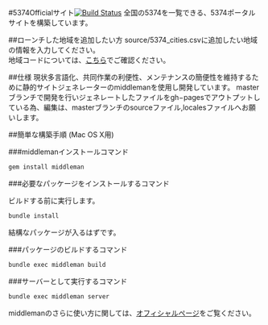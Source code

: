 #5374Officialサイト[![Build Status](https://travis-ci.org/50river/5374site.svg?branch=master)](https://travis-ci.org/50river/5374site)
全国の5374を一覧できる、5374ポータルサイトを構築しています。

##ローンチした地域を追加したい方
source/5374_cities.csvに追加したい地域の情報を入力してください。  
地域コードについては、[こちら](http://www.soumu.go.jp/denshijiti/code.html)でご確認ください。


##仕様
現状多言語化、共同作業の利便性、メンテナンスの簡便性を維持するために静的サイトジェネレーターのmiddlemanを使用し開発しています。
masterブランチで開発を行いジェネレートしたファイルをgh−pagesでアウトプットしている為、編集は、masterブランチのsourceファイル,localesファイルへお願いします。


##簡単な構築手順 (Mac OS X用)

###middlemanインストールコマンド

```bash
gem install middleman
```

###必要なパッケージをインストールするコマンド

ビルドする前に実行します。

```bash
bundle install
```
結構なパッケージが入るはずです。


###パッケージのビルドするコマンド

```bash
bundle exec middleman build
```

###サーバーとして実行するコマンド
```bash
bundle exec middleman server
```

middlemanのさらに使い方に関しては、[オフィシャルページ](https://middlemanapp.com/jp/)をご覧ください。

